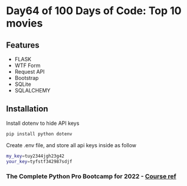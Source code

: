 # Day64 of 100 Days of Code:  Top 10 movies

## Features
- FLASK
- WTF Form
- Request API
- Bootstrap
- SQLite
- SQLALCHEMY

## Installation
Install dotenv to hide API keys

```sh
pip install python dotenv
```

Create .env file, and store all api keys inside as follow
```sh
my_key=tuy2344jgh23g42
your_key=tyfstf342987sdjf
```






### The Complete Python Pro Bootcamp for 2022 - [Course ref]

[Course ref]: <https://www.udemy.com/course/100-days-of-code/>
